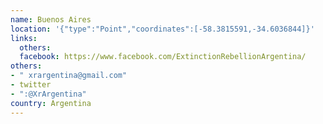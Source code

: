```yaml
---
name: Buenos Aires
location: '{"type":"Point","coordinates":[-58.3815591,-34.6036844]}'
links:
  others: 
  facebook: https://www.facebook.com/ExtinctionRebellionArgentina/
others:
- " xrargentina@gmail.com"
- twitter
- ":@XrArgentina"
country: Argentina
---
```


